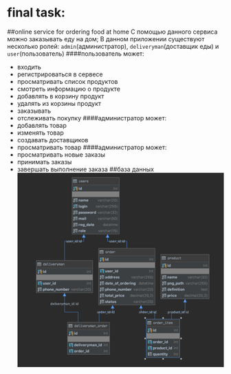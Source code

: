 # final task:
##online service for ordering food at home
С помощью данного сервиса можно заказывать еду на дом;
В данном приложении существуют несколько ролей: `admin`(администратор), `deliveryman`(доставщик еды) и `user`(пользователь)
####пользователь может:
   * входить
   * регистрироваться в сервесе
   * просматривать список продуктов
   * смотреть информацию о продукте
   * добавлять в корзину продукт
   * удалять из корзины продукт
   * заказывать
   * отслеживать покупку
####администратор может:
   * добавлять товар
   * изменять товар
   * создавать доставщиков
   * просматривать товар
####администратор может:
   * просматривать новые заказы
   * принимать заказы
   * завершать выполнение заказа
##база данных
![alt text](img/database.png)
  